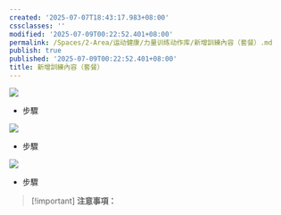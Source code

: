 ```yaml
---
created: '2025-07-07T18:43:17.983+08:00'
cssclasses: ''
modified: '2025-07-09T00:22:52.401+08:00'
permalink: /Spaces/2-Area/运动健康/力量训练动作库/新增訓練內容（套餐）.md
publish: true
published: '2025-07-09T00:22:52.401+08:00'
title: 新增訓練內容（套餐）
---
```

[![](https://www.notion.so)](https://www.notion.so)

- 步驟
    

[![](https://www.notion.so)](https://www.notion.so)

- 步驟
    

[![](https://www.notion.so)](https://www.notion.so)

- 步驟
    

> [!important] **注意事項：**
> 
>   
>